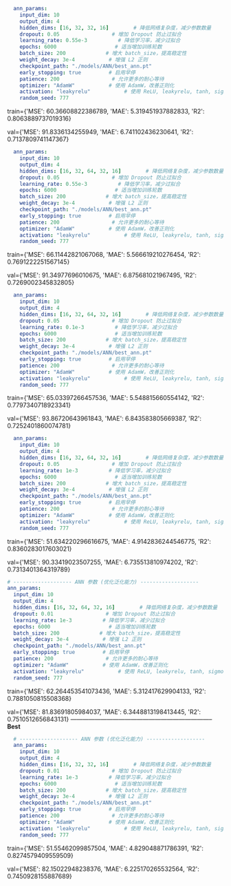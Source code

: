 ```yaml
  ann_params:
    input_dim: 10
    output_dim: 4
    hidden_dims: [16, 32, 32, 16]        # 降低网络复杂度，减少参数数量
    dropout: 0.05                 # 增加 Dropout 防止过拟合
    learning_rate: 0.55e-3          # 降低学习率，减少过拟合
    epochs: 6000                   # 适当增加训练轮数
    batch_size: 200             # 增大 batch_size，提高稳定性
    weight_decay: 3e-4           # 增强 L2 正则
    checkpoint_path: "./models/ANN/best_ann.pt"
    early_stopping: true         # 启用早停
    patience: 200                 # 允许更多的耐心等待
    optimizer: "AdamW"           # 使用 AdamW，改善正则化
    activation: "leakyrelu"           # 使用 ReLU, leakyrelu, tanh, sigmoid
    random_seed: 777 
```

train={'MSE': 60.36608822386789, 'MAE': 5.319451937882833, 'R2': 0.8063889737019316}

val={'MSE': 91.8336134255949, 'MAE': 6.741102436230641, 'R2': 0.7137809741147367}



```yaml
  ann_params:
    input_dim: 10
    output_dim: 4
    hidden_dims: [16, 32, 64, 32, 16]        # 降低网络复杂度，减少参数数量
    dropout: 0.05                 # 增加 Dropout 防止过拟合
    learning_rate: 0.55e-3          # 降低学习率，减少过拟合
    epochs: 6000                   # 适当增加训练轮数
    batch_size: 200             # 增大 batch_size，提高稳定性
    weight_decay: 3e-4           # 增强 L2 正则
    checkpoint_path: "./models/ANN/best_ann.pt"
    early_stopping: true         # 启用早停
    patience: 200                 # 允许更多的耐心等待
    optimizer: "AdamW"           # 使用 AdamW，改善正则化
    activation: "leakyrelu"           # 使用 ReLU, leakyrelu, tanh, sigmoid
    random_seed: 777
```



train={'MSE': 66.11442821067068, 'MAE': 5.566619210276454, 'R2': 0.7691222251567145}

val={'MSE': 91.34977696010675, 'MAE': 6.875681021967495, 'R2': 0.7269002345832805}



```yaml
  ann_params:
    input_dim: 10
    output_dim: 4
    hidden_dims: [16, 32, 64, 32, 16]        # 降低网络复杂度，减少参数数量
    dropout: 0.05                 # 增加 Dropout 防止过拟合
    learning_rate: 0.1e-3          # 降低学习率，减少过拟合
    epochs: 6000                   # 适当增加训练轮数
    batch_size: 200             # 增大 batch_size，提高稳定性
    weight_decay: 3e-4           # 增强 L2 正则
    checkpoint_path: "./models/ANN/best_ann.pt"
    early_stopping: true         # 启用早停
    patience: 200                 # 允许更多的耐心等待
    optimizer: "AdamW"           # 使用 AdamW，改善正则化
    activation: "leakyrelu"           # 使用 ReLU, leakyrelu, tanh, sigmoid
    random_seed: 777
```

train={'MSE': 65.03397266457536, 'MAE': 5.548815660554142, 'R2': 0.7797340718923341}

val={'MSE': 93.86720643961843, 'MAE': 6.843583805669387, 'R2': 0.7252401860074781}



```yaml
  ann_params:
    input_dim: 10
    output_dim: 4
    hidden_dims: [16, 32, 64, 32, 16]        # 降低网络复杂度，减少参数数量
    dropout: 0.05                 # 增加 Dropout 防止过拟合
    learning_rate: 1e-3          # 降低学习率，减少过拟合
    epochs: 6000                   # 适当增加训练轮数
    batch_size: 200             # 增大 batch_size，提高稳定性
    weight_decay: 3e-4           # 增强 L2 正则
    checkpoint_path: "./models/ANN/best_ann.pt"
    early_stopping: true         # 启用早停
    patience: 200                 # 允许更多的耐心等待
    optimizer: "AdamW"           # 使用 AdamW，改善正则化
    activation: "leakyrelu"           # 使用 ReLU, leakyrelu, tanh, sigmoid
    random_seed: 777
```



 train={'MSE': 51.634220296616675, 'MAE': 4.9142836244546775, 'R2': 0.8360283017603021}

 val={'MSE': 90.33419023507255, 'MAE': 6.735513810974202, 'R2': 0.7313401364319789}



```yaml
# ------------------- ANN 参数 (优化泛化能力) -------------------
ann_params:
  input_dim: 10
  output_dim: 4
  hidden_dims: [16, 32, 64, 32, 16]        # 降低网络复杂度，减少参数数量
  dropout: 0.01                 # 增加 Dropout 防止过拟合
  learning_rate: 1e-3          # 降低学习率，减少过拟合
  epochs: 6000                   # 适当增加训练轮数
  batch_size: 200             # 增大 batch_size，提高稳定性
  weight_decay: 3e-4           # 增强 L2 正则
  checkpoint_path: "./models/ANN/best_ann.pt"
  early_stopping: true         # 启用早停
  patience: 200                 # 允许更多的耐心等待
  optimizer: "AdamW"           # 使用 AdamW，改善正则化
  activation: "leakyrelu"           # 使用 ReLU, leakyrelu, tanh, sigmoid
  random_seed: 777
```

train={'MSE': 62.264453541073436, 'MAE': 5.312417629904133, 'R2': 0.7881050815508368}

val={'MSE': 81.83691805984037, 'MAE': 6.3448813198413445, 'R2': 0.7510512656843131} ———————————————————————–**Best**

```yaml
  # ------------------- ANN 参数 (优化泛化能力) -------------------
  ann_params:
    input_dim: 10
    output_dim: 4
    hidden_dims: [16, 32, 32, 16]        # 降低网络复杂度，减少参数数量
    dropout: 0.01                 # 增加 Dropout 防止过拟合
    learning_rate: 1e-3          # 降低学习率，减少过拟合
    epochs: 6000                   # 适当增加训练轮数
    batch_size: 200             # 增大 batch_size，提高稳定性
    weight_decay: 3e-4           # 增强 L2 正则
    checkpoint_path: "./models/ANN/best_ann.pt"
    early_stopping: true         # 启用早停
    patience: 200                 # 允许更多的耐心等待
    optimizer: "AdamW"           # 使用 AdamW，改善正则化
    activation: "leakyrelu"           # 使用 ReLU, leakyrelu, tanh, sigmoid
    random_seed: 777
```

train={'MSE': 51.55462099857504, 'MAE': 4.829048871786391, 'R2': 0.8274579409559509}

val={'MSE': 82.15022948238376, 'MAE': 6.225170265532564, 'R2': 0.7450928155887689}
